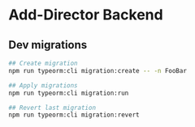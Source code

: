 # Add-Director Backend

## Dev migrations

```sh
## Create migration
npm run typeorm:cli migration:create -- -n FooBar

## Apply migrations
npm run typeorm:cli migration:run

## Revert last migration
npm run typeorm:cli migration:revert
```
